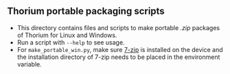## Thorium portable packaging scripts

 - This directory contains files and scripts to make portable *.zip* packages of Thorium for Linux and Windows.
 - Run a script with `--help` to see usage.
 - For `make_portable_win.py`, make sure
   [7-zip](https://www.7-zip.org/download.html) is installed on the device and
   the installation directory of 7-zip needs to be placed in the environment
   variable.
